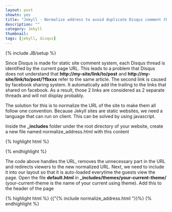 ```yaml
---
layout: post
showtn: yes
title: "Jekyll - Normalize address to avoid duplicate Disqus comment thread"
description: ""
category: Jekyll
thumbnail: 
tags: [jekyll, disqus]
---
```

{% include JB/setup %}

Since Disqus is made for static site comment system, each Disqus thread is
identified by the current page URL. This leads to a problem that Disqus does not
understand that **http://my-site/link/to/post** and
**http://my-site/link/to/post/?fbxxx** refer to the same article. The second
link is caused by facebook sharing system. It automatically add the trailing to
the links that shared on facebook. As a result, those 2 links are considered as
2 separate threads and will not display probably.

The solution for this is to normalize the URL of the site to make them all
follow one convention. Because Jekyll sites are static websites, we need a
language that can run on client. This can be solved by using javascript.

<!-- more -->

Inside the **\_includes** folder under the root directory of your website, create
a new file named normalize_address.html with this content

{% highlight html %}
<script language="Javascript" type="text/javascript">
  // the standard URL should be used
  var normalized_location;
  normalized_location = "http://" + window.location.host + window.location.pathname;

  // if the current URL is not the standard URL, redirect it to standard URL
  if(window.location.toString() != normalized_location){
    window.location = normalized_location;
  }
</script>
{% endhighlight %}

The code above handles the URL, removes the unnecessary part in the URL and
redirects viewers to the new normalized URL. Next, we need to include it into our
layout so that it is auto-loaded everytime the guests view the page. Open
the file **default.html** in **\_includes/themes/your-current-theme/**
(your-current-theme is the name of your current using theme). Add this to the
header of the page

{% highlight html %}
{{"{% include normalize_address.html "}}%}
{% endhighlight %}
